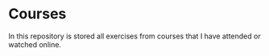 # Courses
In this repository is stored all exercises from courses that I have attended or watched online.
